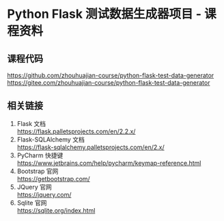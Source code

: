 # Python Flask 测试数据生成器项目 - 课程资料

## 课程代码

https://github.com/zhouhuajian-course/python-flask-test-data-generator  
https://gitee.com/zhouhuajian-course/python-flask-test-data-generator

## 相关链接

1. Flask 文档  
   https://flask.palletsprojects.com/en/2.2.x/
2. Flask-SQLAlchemy 文档  
   https://flask-sqlalchemy.palletsprojects.com/en/2.x/
3. PyCharm 快捷键  
   https://www.jetbrains.com/help/pycharm/keymap-reference.html
4. Bootstrap 官网  
   https://getbootstrap.com/
5. JQuery 官网  
   https://jquery.com/
6. Sqlite 官网  
   https://sqlite.org/index.html
